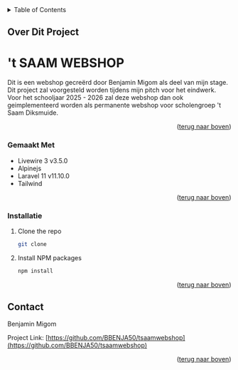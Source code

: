 <!-- TABLE OF CONTENTS -->
<details>
  <summary>Table of Contents</summary>
  <ol>
    <li>
      <a href="#about-the-project">Over Dit Project</a>
      <ul>
        <li><a href="#built-with">Built With</a></li>
      </ul>
    </li>
    <li>
      <ul>
        <li><a href="#installation">Installation</a></li>
      </ul>
    </li>
    <li><a href="#usage">Usage</a></li>
    <li><a href="#contact">Contact</a></li>
  </ol>
</details>


## Over Dit Project

<h1>'t SAAM WEBSHOP</h1>

Dit is een webshop gecreërd door Benjamin Migom als deel van mijn stage. Dit project zal voorgesteld worden tijdens mijn pitch voor het eindwerk. </br>
Voor het schooljaar 2025 - 2026 zal deze webshop dan ook geimplementeerd worden als permanente webshop voor scholengroep 't Saam Diksmuide.

<p align="right">(<a href="#readme-top">terug naar boven</a>)</p>



### Gemaakt Met

* Livewire 3 v3.5.0
* Alpinejs
* Laravel 11 v11.10.0
* Tailwind

<p align="right">(<a href="#readme-top">terug naar boven</a>)</p>

### Installatie

1. Clone the repo
   ```sh
   git clone 
   ```
2. Install NPM packages
   ```sh
   npm install
   ```

<p align="right">(<a href="#readme-top">terug naar boven</a>)</p>

<!-- CONTACT -->
## Contact

Benjamin Migom

Project Link: [https://github.com/BBENJA50/tsaamwebshop](https://github.com/BBENJA50/tsaamwebshop)

<p align="right">(<a href="#readme-top">terug naar boven</a>)</p>

